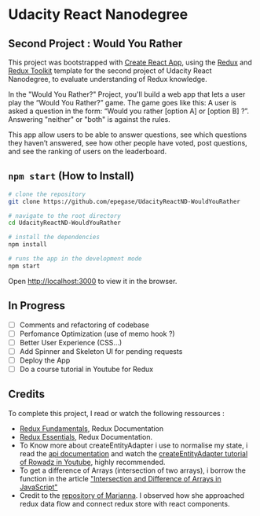 # Udacity React Nanodegree

## Second Project : Would You Rather

This project was bootstrapped with [Create React App](https://github.com/facebook/create-react-app), using the [Redux](https://redux.js.org/) and [Redux Toolkit](https://redux-toolkit.js.org/) template for the second project of Udacity React Nanodegree, to evaluate understanding of Redux knowledge.

In the "Would You Rather?" Project, you'll build a web app that lets a user play the “Would You Rather?” game. The game goes like this: A user is asked a question in the form: “Would you rather [option A] or [option B] ?”. Answering "neither" or "both" is against the rules.

This app allow users to be able to answer questions, see which questions they haven’t answered, see how other people have voted, post questions, and see the ranking of users on the leaderboard.

## `npm start` (How to Install)

```bash
# clone the repository
git clone https://github.com/epegase/UdacityReactND-WouldYouRather

# navigate to the root directory
cd UdacityReactND-WouldYouRather

# install the dependencies
npm install

# runs the app in the development mode
npm start
```

Open [http://localhost:3000](http://localhost:3000) to view it in the browser.

## In Progress

- [ ] Comments and refactoring of codebase
- [ ] Perfomance Optimization (use of memo hook ?)
- [ ] Better User Experience (CSS...)
- [ ] Add Spinner and Skeleton UI for pending requests
- [ ] Deploy the App
- [ ] Do a course tutorial in Youtube for Redux

## Credits

To complete this project, I read or watch the following ressources :

- [Redux Fundamentals](https://redux.js.org/tutorials/fundamentals/part-1-overview), Redux Documentation
- [Redux Essentials](https://redux.js.org/tutorials/essentials/part-1-overview-concepts), Redux Documentation.
- To Know more about createEntityAdapter i use to normalise my state, i read the [api documentation](https://redux-toolkit.js.org/api/createEntityAdapter) and watch the [createEntityAdapter tutorial of Rowadz in Youtube](https://www.youtube.com/watch?v=5zmaUSkyE1I&list=PLM0LBHjz37LW0zVaEjpeCmw-WgglfXWnI), highly recommended.
- To get a difference of Arrays (intersection of two arrays), i borrow the function in the article ["Intersection and Difference of Arrays in JavaScript"](https://usefulangle.com/post/189/javascript-array-intersection-difference)
- Credit to the [repository of Marianna](https://github.com/MariannaAtPlay/reactnd-project-would-you-rather). I observed how she approached redux data flow and connect redux store with react components.
